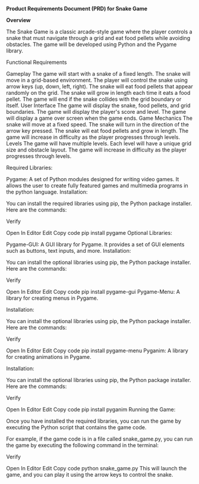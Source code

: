 **Product Requirements Document (PRD) for Snake Game**

**Overview**

The Snake Game is a classic arcade-style game where the player controls a snake that must navigate through a grid and eat food pellets while avoiding obstacles. The game will be developed using Python and the Pygame library.

Functional Requirements

Gameplay
The game will start with a snake of a fixed length.
The snake will move in a grid-based environment.
The player will control the snake using arrow keys (up, down, left, right).
The snake will eat food pellets that appear randomly on the grid.
The snake will grow in length each time it eats a food pellet.
The game will end if the snake collides with the grid boundary or itself.
User Interface
The game will display the snake, food pellets, and grid boundaries.
The game will display the player's score and level.
The game will display a game over screen when the game ends.
Game Mechanics
The snake will move at a fixed speed.
The snake will turn in the direction of the arrow key pressed.
The snake will eat food pellets and grow in length.
The game will increase in difficulty as the player progresses through levels.
Levels
The game will have multiple levels.
Each level will have a unique grid size and obstacle layout.
The game will increase in difficulty as the player progresses through levels.



Required Libraries:

Pygame: A set of Python modules designed for writing video games. It allows the user to create fully featured games and multimedia programs in the python language.
Installation:

You can install the required libraries using pip, the Python package installer. Here are the commands:


Verify

Open In Editor
Edit
Copy code
pip install pygame
Optional Libraries:

Pygame-GUI: A GUI library for Pygame. It provides a set of GUI elements such as buttons, text inputs, and more.
Installation:

You can install the optional libraries using pip, the Python package installer. Here are the commands:


Verify

Open In Editor
Edit
Copy code
pip install pygame-gui
Pygame-Menu: A library for creating menus in Pygame.

Installation:

You can install the optional libraries using pip, the Python package installer. Here are the commands:


Verify

Open In Editor
Edit
Copy code
pip install pygame-menu
Pyganim: A library for creating animations in Pygame.

Installation:

You can install the optional libraries using pip, the Python package installer. Here are the commands:


Verify

Open In Editor
Edit
Copy code
pip install pyganim
Running the Game:

Once you have installed the required libraries, you can run the game by executing the Python script that contains the game code.

For example, if the game code is in a file called snake_game.py, you can run the game by executing the following command in the terminal:


Verify

Open In Editor
Edit
Copy code
python snake_game.py
This will launch the game, and you can play it using the arrow keys to control the snake.
